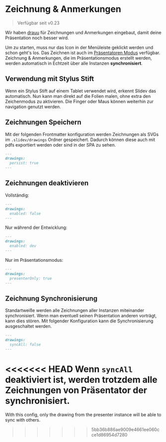 # Zeichnung & Anmerkungen

> Verfügbar seit v0.23

Wir haben [drauu](https://github.com/antfu/drauu) für Zeichnungen und Anmerkungen eingebaut, damit deine Präsentation noch besser wird.

Um zu starten, muss nur das <carbon-pen class="inline-icon-btn"/> Icon in der Menüleiste geklickt werden und schon geht's los. Das Zeichnen ist auch im [Präsentatoren Modus](/guide/presenter-mode) verfügbar. Zeichnung & Anmerkungen, die im Präsentationsmodus erstellt werden, werden automatisch in Echtzeit über alle Instanzen **synchronisiert**.

<TheTweet id="1424027510342250499" />

## Verwendung mit Stylus Stift

Wenn ein Stylus Stift auf einem Tablet verwendet wird, erkennt Slidev das automatisch. Nun kann man direkt auf die Folien malen, ohne extra den Zeichenmodus zu aktivieren. Die Finger oder Maus können weiterhin zur navigation genutzt werden.

## Zeichnungen Speichern

Mit der folgenden Frontmatter konfiguration werden Zeichnungen als SVGs im `.slidev/drawings` Ordner gespeichert. Dadurch können diese auch mit pdfs exportiert werden oder sind in der SPA zu sehen.

```md
---
drawings:
  persist: true
---
```

## Zeichnungen deaktivieren

Vollständig:

```md
---
drawings:
  enabled: false
---
```

Nur während der Entwicklung:

```md
---
drawings:
  enabled: dev
---
```

Nur im Präsentationsmodus:

```md
---
drawings:
  presenterOnly: true
---
```

## Zeichnung Synchronisierung

Standartweiße werden alle Zeichnungen aller Instanzen miteinander synchronisiert. Wenn man eventuell seinen Präsentation anderen vorträgt, kann dies stören. Mit folgender Konfiguration kann die Synchronisierung ausgeschaltet werden.

```md
---
drawings:
  syncAll: false
---
```

<<<<<<< HEAD
Wenn `syncAll` deaktiviert ist, werden trotzdem alle Zeichnungen von Präsentator der synchronisiert.
=======
With this config, only the drawing from the presenter instance will be able to sync with others.
>>>>>>> 5bb36b886ae9009e4661ee060cce1d86954d7280
